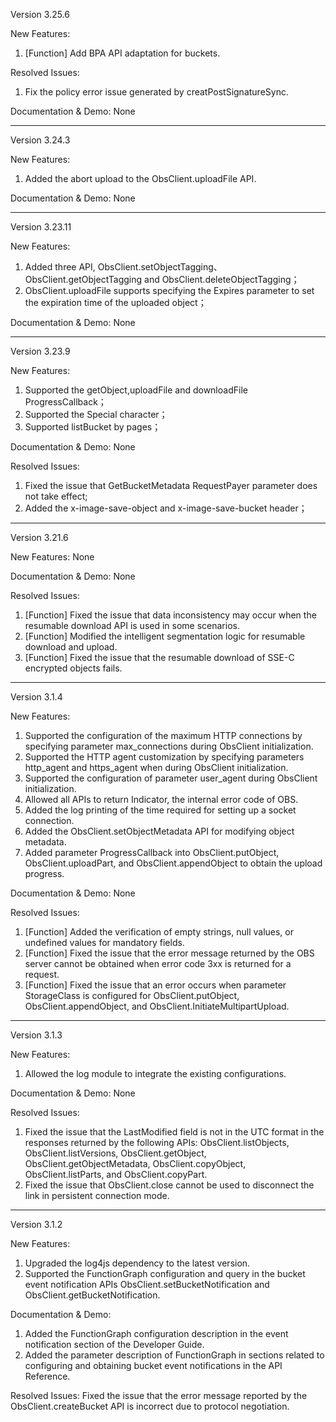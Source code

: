 ﻿Version 3.25.6

New Features:
1. [Function] Add BPA API adaptation for buckets.

Resolved Issues:
1. Fix the policy error issue generated by creatPostSignatureSync.

Documentation & Demo: None

-----------------------------------------------------------------------------------

Version 3.24.3

New Features:
1. Added the abort upload to the ObsClient.uploadFile API.

Documentation & Demo: None

-----------------------------------------------------------------------------------

Version 3.23.11

New Features:
1. Added three API, ObsClient.setObjectTagging、ObsClient.getObjectTagging and ObsClient.deleteObjectTagging；
2. ObsClient.uploadFile supports specifying the Expires parameter to set the expiration time of the uploaded object；

Documentation & Demo: None

-----------------------------------------------------------------------------------

Version 3.23.9

New Features:
1. Supported the getObject,uploadFile and downloadFile ProgressCallback；
2. Supported the Special character；
3. Supported listBucket by pages；

Documentation & Demo: None

Resolved Issues:
1. Fixed the issue that GetBucketMetadata RequestPayer parameter does not take effect;
2. Added the x-image-save-object and x-image-save-bucket header；

-----------------------------------------------------------------------------------

Version 3.21.6

New Features: None

Documentation & Demo: None

Resolved Issues:

1. [Function] Fixed the issue that data inconsistency may occur when the resumable download API is used in some scenarios.
2. [Function] Modified the intelligent segmentation logic for resumable download and upload.
3. [Function] Fixed the issue that the resumable download of SSE-C encrypted objects fails.

----
Version 3.1.4

New Features:
1. Supported the configuration of the maximum HTTP connections by specifying parameter max_connections during ObsClient initialization.
2. Supported the HTTP agent customization by specifying parameters http_agent and https_agent when during ObsClient initialization.
3. Supported the configuration of parameter user_agent during ObsClient initialization.
4. Allowed all APIs to return Indicator, the internal error code of OBS.
5. Added the log printing of the time required for setting up a socket connection.
6. Added the ObsClient.setObjectMetadata API for modifying object metadata.
7. Added parameter ProgressCallback into ObsClient.putObject, ObsClient.uploadPart, and ObsClient.appendObject to obtain the upload progress.


Documentation & Demo: None

Resolved Issues:

1. [Function] Added the verification of empty strings, null values, or undefined values for mandatory fields.
2. [Function] Fixed the issue that the error message returned by the OBS server cannot be obtained when error code 3xx is returned for a request.
3. [Function] Fixed the issue that an error occurs when parameter StorageClass is configured for ObsClient.putObject, ObsClient.appendObject, and ObsClient.InitiateMultipartUpload.
-----------------------------------------------------------------------------------

Version 3.1.3

New Features:
1. Allowed the log module to integrate the existing configurations.

Documentation & Demo: None

Resolved Issues:
1. Fixed the issue that the LastModified field is not in the UTC format in the responses returned by the following APIs: ObsClient.listObjects, ObsClient.listVersions, ObsClient.getObject, ObsClient.getObjectMetadata, ObsClient.copyObject, ObsClient.listParts, and ObsClient.copyPart.
2. Fixed the issue that ObsClient.close cannot be used to disconnect the link in persistent connection mode.
-----------------------------------------------------------------------------------

Version 3.1.2

New Features:
1. Upgraded the log4js dependency to the latest version.
2. Supported the FunctionGraph configuration and query in the bucket event notification APIs ObsClient.setBucketNotification and ObsClient.getBucketNotification.

Documentation & Demo:
1. Added the FunctionGraph configuration description in the event notification section of the Developer Guide.
2. Added the parameter description of FunctionGraph in sections related to configuring and obtaining bucket event notifications in the API Reference.

Resolved Issues:
Fixed the issue that the error message reported by the ObsClient.createBucket API is incorrect due to protocol negotiation.
